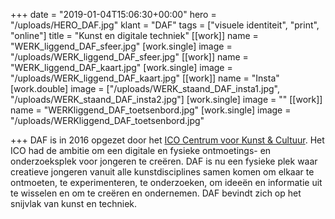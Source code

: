 +++
date = "2019-01-04T15:06:30+00:00"
hero = "/uploads/HERO_DAF.jpg"
klant = "DAF"
tags = ["visuele identiteit", "print", "online"]
title = "Kunst en digitale techniek"
[[work]]
name = "WERK_liggend_DAF_sfeer.jpg"
[work.single]
image = "/uploads/WERK_liggend_DAF_sfeer.jpg"
[[work]]
name = "WERK_liggend_DAF_kaart.jpg"
[work.single]
image = "/uploads/WERK_liggend_DAF_kaart.jpg"
[[work]]
name = "Insta"
[work.double]
image = ["/uploads/WERK_staand_DAF_insta1.jpg", "/uploads/WERK_staand_DAF_insta2.jpg"]
[work.single]
image = ""
[[work]]
name = "WERKliggend_DAF_toetsenbord.jpg"
[work.single]
image = "/uploads/WERKliggend_DAF_toetsenbord.jpg"

+++
DAF is in 2016 opgezet door het [ICO Centrum voor Kunst & Cultuur](http://www.ico-kunstencentrum.nl/). Het ICO had de ambitie om een digitale en fysieke ontmoetings- en onderzoeksplek voor jongeren te creëren. DAF is nu een fysieke plek waar creatieve jongeren vanuit alle kunstdisciplines samen komen om elkaar te ontmoeten, te experimenteren, te onderzoeken, om ideeën en informatie uit te wisselen en om te creëren en ondernemen. DAF bevindt zich op het snijvlak van kunst en techniek.